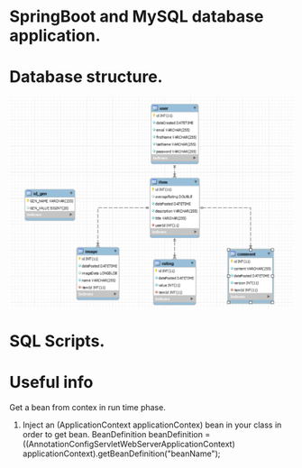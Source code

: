 # SpringBoot and MySQL database application.

# Database structure.

![](src/main/resources/db_structure.PNG)

# SQL Scripts.

# Useful info
Get a bean from contex in run time phase.
1. Inject an (ApplicationContext applicationContex) bean in your class in order to get bean.
BeanDefinition beanDefinition =
((AnnotationConfigServletWebServerApplicationContext) applicationContext).getBeanDefinition("beanName");
